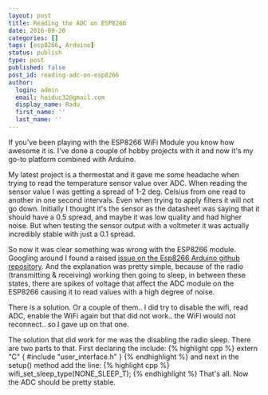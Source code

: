 ```yaml
---
layout: post
title: Reading the ADC on ESP8266
date: 2016-09-20
categories: []
tags: [esp8266, Arduino]
status: publish
type: post
published: false
post_id: reading-adc-on-esp8266
author:
  login: admin
  email: haiduc32@gmail.com
  display_name: Radu
  first_name: ''
  last_name: '' 
---
```

If you've been playing with the ESP8266 WiFi Module you know how awesome it is. I've done a couple of hobby projects with it and now it's my go-to platform combined with Arduino.

My latest project is a thermostat and it gave me some headache when trying to read the temperature sensor value over ADC. When reading the sensor value I was getting a spread of 1-2 deg. Celsius from one read to another in one second intervals. Even when trying to apply filters it will not go down. Initially I thought it's the sensor as the datasheet was saying that it should have a 0.5 spread, and maybe it was low quality and had higher noise. But when testing the sensor output with a voltmeter it was actually incredibly stable with just a 0.1 spread.

So now it was clear something was wrong with the ESP8266 module. Googling around I found a raised [issue on the Esp8266 Arduino github repository](https://github.com/esp8266/Arduino/issues/2070). And the explanation was pretty simple, because of the radio (transmitting & receiving) working then going to sleep, in between these states, there are spikes of voltage that affect the ADC module on the ESP8266 causing it to read values with a high degree of noise.

There is a solution. Or a couple of them.. I did try to disable the wifi, read ADC, enable the WiFi again but that did not work.. the WiFi would not reconnect.. so I gave up on that one.

The solution that did work for me was the disabling the radio sleep. There are two parts to that. First declaring the include:
{% highlight cpp %}
extern "C" {
#include "user_interface.h"
}
{% endhighlight %}
and next in the setup() method add the line:
{% highlight cpp %}
wifi_set_sleep_type(NONE_SLEEP_T);
{% endhighlight %}
That's all. Now the ADC should be pretty stable.
